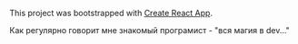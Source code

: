This project was bootstrapped with [Create React App](https://github.com/facebook/create-react-app).

Как регулярно говорит мне знакомый програмист - "вся магия в dev..."